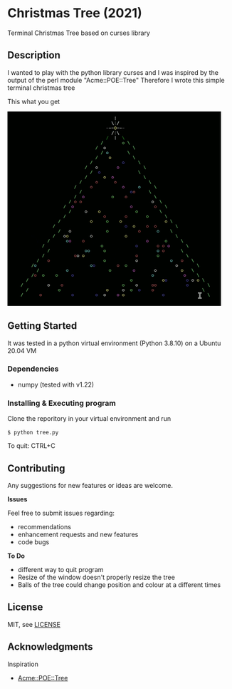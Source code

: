 # Christmas Tree (2021)

Terminal Christmas Tree based on curses library

## Description
I wanted to play with the python library curses and I was inspired by the output of the perl module "Acme::POE::Tree"
Therefore I wrote this simple terminal christmas tree

This what you get 

![tree gif](tree.gif)

## Getting Started
It was tested in a python virtual environment (Python 3.8.10) on a Ubuntu 20.04 VM

### Dependencies

* numpy (tested with v1.22)

### Installing & Executing program

Clone the reporitory in your virtual environment and run

```
$ python tree.py
```

To quit: CTRL+C

## Contributing

Any suggestions for new features or ideas are welcome.

**Issues**

Feel free to submit issues regarding:

- recommendations
- enhancement requests and new features
- code bugs

**To Do**

- different way to quit program
- Resize of the window doesn't properly resize the tree
- Balls of the tree could change position and colour at a different times


## License

MIT, see [LICENSE](LICENSE)

## Acknowledgments

Inspiration

* [Acme::POE::Tree](https://metacpan.org/pod/Acme::POE::Tree)
